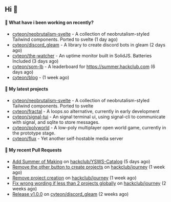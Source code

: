 ## Hi 👋

#### 👀 What have i been working on recently?

- [cyteon/neobrutalism-svelte](https://github.com/cyteon/neobrutalism-svelte) - A collection of neobrutalism-styled Tailwind components. Ported to svelte (1 day ago)
- [cyteon/discord_gleam](https://github.com/cyteon/discord_gleam) - A library to create discord bots in gleam (2 days ago)
- [cyteon/the-watcher](https://github.com/cyteon/the-watcher) - An uptime monitor built in SolidJS. Batteries Included (3 days ago)
- [cyteon/som-lb](https://github.com/cyteon/som-lb) - A leaderboard for https://summer.hackclub.com (6 days ago)
- [cyteon/blog](https://github.com/cyteon/blog) -  (1 week ago)

#### 🌱 My latest projects

- [cyteon/neobrutalism-svelte](https://github.com/cyteon/neobrutalism-svelte) - A collection of neobrutalism-styled Tailwind components. Ported to svelte
- [cyteon/fractal](https://github.com/cyteon/fractal) - A loops.so alternative, currently in early development
- [cyteon/signal-tui](https://github.com/cyteon/signal-tui) - An signal terminal ui, using signal-cli to communicate with signal, and sqlite to store messages.
- [cyteon/polyworld](https://github.com/cyteon/polyworld) - A low-poly multiplayer open world game, currently in the prototype stage. 
- [cyteon/flux](https://github.com/cyteon/flux) - Yet another self-hostable media server

#### 🔨 My recent Pull Requests

- [Add Summer of Making](https://github.com/hackclub/YSWS-Catalog/pull/89) on [hackclub/YSWS-Catalog](https://github.com/hackclub/YSWS-Catalog) (5 days ago)
- [Remove the other button to create projects](https://github.com/hackclub/journey/pull/81) on [hackclub/journey](https://github.com/hackclub/journey) (1 week ago)
- [Remove project creation](https://github.com/hackclub/journey/pull/80) on [hackclub/journey](https://github.com/hackclub/journey) (1 week ago)
- [Fix wrong wording if less than 2 projects globally](https://github.com/hackclub/journey/pull/78) on [hackclub/journey](https://github.com/hackclub/journey) (2 weeks ago)
- [Release v1.0.0](https://github.com/cyteon/discord_gleam/pull/11) on [cyteon/discord_gleam](https://github.com/cyteon/discord_gleam) (2 weeks ago)
